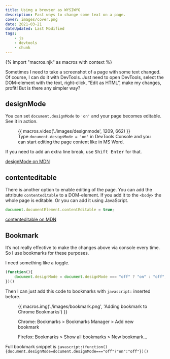 ```yaml
---
title: Using a browser as WYSIWYG
description: Fast ways to change some text on a page.
cover: images/cover.png
date: 2021-03-21
dateUpdated: Last Modified
tags:
    - js
    - devtools
    - chunk
---
```


{% import "macros.njk" as macros with context %}

Sometimes I need to take a screenshot of a page with some text changed. Of course, I can do it with DevTools. Just need to open DevTools, select the DOM-element with the text, right-click, “Edit as HTML”, make my changes, profit! But is there any simpler way?

## designMode

You can set `document.designMode` to `'on'` and your page becomes editable. See it in action.

<figure >
    {{ macros.video('./images/designmode', 1209, 662) }}
    <figcaption>
        Type <code>document.designMode = 'on'</code> in DevTools Console and you can start editing the page content like in MS Word.
    </figcaption>
</figure>

If you need to add an extra line break, use <kbd>Shift Enter</kbd> for that.

[designMode on MDN](https://developer.mozilla.org/en-US/docs/Web/API/Document/designMode)

## contenteditable

There is another option to enable editing of the page. You can add the attribute `contenteditable` to a DOM-element. If you add it to the `<body>` the whole page is editable. Or you can add it using JavaScript.

```js
document.documentElement.contentEditable = true;
```

[contenteditable on MDN](https://developer.mozilla.org/en-US/docs/Web/HTML/Global_attributes/contenteditable)

## Bookmark

It’s not really effective to make the changes above via console every time. So I use bookmarks for these purposes.

I need something like a toggle.

```js
(function(){
    document.designMode = document.designMode === "off" ? "on" : "off";
})()
```

Then I can just add this code to bookmarks with `javascript:` inserted before.

<figure >
    {{ macros.img('./images/bookmark.png', 'Adding bookmark to Chrome Bookmarks') }}
    <figcaption>
        <p>Chrome: Bookmarks > Bookmarks Manager > Add new bookmark</p>
        <p>Firefox: Bookmarks > Show all bookmarks > New bookmark...</p>
    </figcaption>
</figure>


Full bookmark snippet is `javascript:(function(){document.designMode=document.designMode==="off"?"on":"off"})()`
